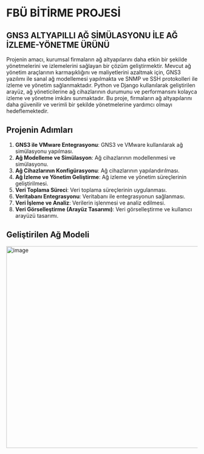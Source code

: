 # FBÜ BİTİRME PROJESİ
## GNS3 ALTYAPILLI AĞ SİMÜLASYONU İLE AĞ İZLEME-YÖNETME ÜRÜNÜ

Projenin amacı, kurumsal firmaların ağ altyapılarını daha etkin bir şekilde yönetmelerini ve izlemelerini sağlayan bir çözüm geliştirmektir. Mevcut ağ yönetim araçlarının karmaşıklığını ve maliyetlerini azaltmak için, GNS3 yazılımı ile sanal ağ modellemesi yapılmakta ve SNMP ve SSH protokolleri ile izleme ve yönetim sağlanmaktadır. Python ve Django kullanılarak geliştirilen arayüz, ağ yöneticilerine ağ cihazlarının durumunu ve performansını kolayca izleme ve yönetme imkânı sunmaktadır. Bu proje, firmaların ağ altyapılarını daha güvenilir ve verimli bir şekilde yönetmelerine yardımcı olmayı hedeflemektedir. 

## Projenin Adımları
1. **GNS3 ile VMware Entegrasyonu**: GNS3 ve VMware kullanılarak ağ simülasyonu yapılması.
2. **Ağ Modelleme ve Simülasyon**: Ağ cihazlarının modellenmesi ve simülasyonu.
3. **Ağ Cihazlarının Konfigürasyonu**: Ağ cihazlarının yapılandırılması.
4. **Ağ İzleme ve Yönetim Geliştirme**: Ağ izleme ve yönetim süreçlerinin geliştirilmesi.
5. **Veri Toplama Süreci**: Veri toplama süreçlerinin uygulanması.
6. **Veritabanı Entegrasyonu**: Veritabanı ile entegrasyonun sağlanması.
7. **Veri İşleme ve Analiz**: Verilerin işlenmesi ve analiz edilmesi.
8. **Veri Görselleştirme (Arayüz Tasarımı)**: Veri görselleştirme ve kullanıcı arayüzü tasarımı.

## Geliştirilen Ağ Modeli

<img width="532" alt="image" src="https://github.com/yaseminaslann/NETWORK-MONITORING-AND-MANAGEMENT-WITH-GNS3/assets/96794119/703c00b0-ae03-4090-95f4-d9e44b18840a">



